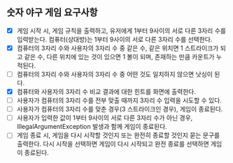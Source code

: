 ## 숫자 야구 게임 요구사항

- [X] 게임 시작 시, 게임 규칙을 출력하고, 유저에게 1부터 9사이의 서로 다른 3자리 수를 입력받는다. 컴퓨터(상대방)는 1부터 9사이의 서로 다른 3자리 수를 선택한다.
- [X] 컴퓨터의 3자리 수와 사용자의 3자리 수 중 같은 수, 같은 위치면 1 스트라이크가 되고 같은 수, 다른 위치에 있는 것이 있으면 1 볼이 되며, 존재하는 만큼 카운트가 누적된다.
- [ ] 컴퓨터의 3자리 수와 사용자의 3자리 수 중 어떤 것도 일치하지 않으면 낫싱이 된다.
- [X] 컴퓨터와 사용자의 3자리 수 비교 결과에 대한 힌트를 화면에 출력한다.
- [ ] 사용자가 컴퓨터의 3자리 수를 전부 맞출 때까지 3자리 수 입력을 시도할 수 있다.
- [ ] 사용자가 컴퓨터의 3자리 수를 맞춘 경우(3 스트라이크인 경우), 게임이 종료된다.
- [ ] 사용자가 입력한 값이 1부터 9사이의 서로 다른 3자리 수가 아닌 경우, IllegalArgumentException 발생과 함께 게임이 종료된다.
- [ ] 게임 종료 시, 게임을 다시 시작할 것인지 또는 완전히 종료할 것인지 묻는 문구를 출력한다. 다시 시작을 선택하면 게임이 다시 시작되고 완전 종료를 선택하면 게임이 종료된다.
